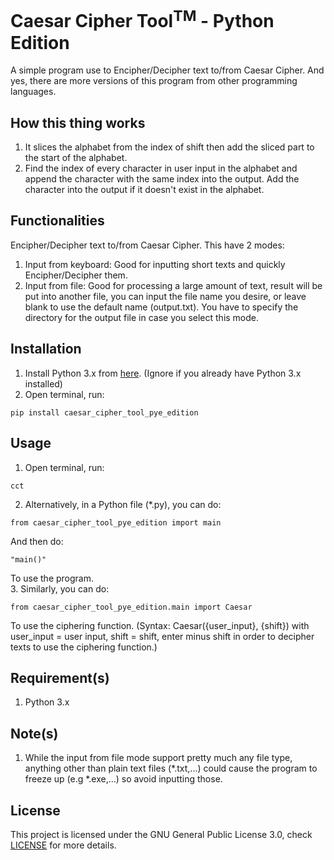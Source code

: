 # Caesar Cipher Tool<sup>TM</sup> - Python Edition
A simple program use to Encipher/Decipher text to/from Caesar Cipher.
And yes, there are more versions of this program from other programming languages.

## How this thing works
1. It slices the alphabet from the index of shift then add the sliced part to the start of the alphabet.
2. Find the index of every character in user input in the alphabet and append the character with the same index into the output. Add the character into the output if it doesn't exist in the alphabet.

## Functionalities
Encipher/Decipher text to/from Caesar Cipher. This have 2 modes:
1. Input from keyboard: Good for inputting short texts and quickly Encipher/Decipher them.
2. Input from file: Good for processing a large amount of text, result will be put into another file, you can input the file name you desire, or leave blank to use the default name (output.txt). You have to specify the directory for the output file in case you select this mode.

## Installation
1. Install Python 3.x from <a href="https://www.python.org/downloads/" target="_blank">here</a>. (Ignore if you already have Python 3.x installed)
2. Open terminal, run:
```
pip install caesar_cipher_tool_pye_edition
```

## Usage
1. Open terminal, run:
```
cct
```
2. Alternatively, in a Python file (*.py), you can do:
```
from caesar_cipher_tool_pye_edition import main
```
And then do:
```
"main()"
```
To use the program. <br/>
3. Similarly, you can do:
```
from caesar_cipher_tool_pye_edition.main import Caesar
```
To use the ciphering function.
(Syntax: Caesar({user_input}, {shift}) with user_input = user input, shift = shift, enter minus shift in order to decipher texts to use the ciphering function.)

## Requirement(s)
1.  Python 3.x

## Note(s)
1. While the input from file mode support pretty much any file type, anything other than plain text files (*.txt,...) could cause the program to freeze up (e.g *.exe,...) so avoid inputting those.

## License
This project is licensed under the GNU General Public License 3.0, check [LICENSE](LICENSE) for more details.
